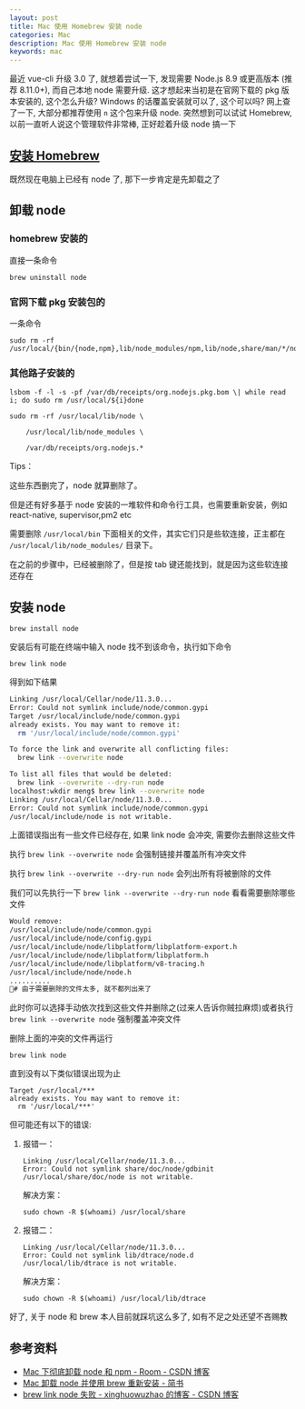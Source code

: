 ```yaml
---
layout: post
title: Mac 使用 Homebrew 安装 node
categories: Mac
description: Mac 使用 Homebrew 安装 node
keywords: mac
---
```


最近 vue-cli 升级 3.0 了, 就想着尝试一下, 发现需要 Node.js 8.9 或更高版本 (推荐 8.11.0+), 而自己本地 node 需要升级. 这才想起来当初是在官网下载的 pkg 版本安装的, 这个怎么升级? Windows 的话覆盖安装就可以了, 这个可以吗? 网上查了一下, 大部分都推荐使用 `n` 这个包来升级 node. 突然想到可以试试 Homebrew, 以前一直听人说这个管理软件非常棒, 正好趁着升级 node 搞一下

## [安装 Homebrew](https://lhajh.github.io/mac/2018/10/27/Mac-terminal-software-installation-tool-Homebrew.html)

既然现在电脑上已经有 node 了, 那下一步肯定是先卸载之了

## 卸载 node

### homebrew 安装的

直接一条命令

    brew uninstall node

### 官网下载 pkg 安装包的

一条命令

    sudo rm -rf /usr/local/{bin/{node,npm},lib/node_modules/npm,lib/node,share/man/*/node.*}

### 其他路子安装的

```
lsbom -f -l -s -pf /var/db/receipts/org.nodejs.pkg.bom \| while read i; do sudo rm /usr/local/${i}done

sudo rm -rf /usr/local/lib/node \

    /usr/local/lib/node_modules \

    /var/db/receipts/org.nodejs.*
```

Tips：

这些东西删完了，node 就算删除了。

但是还有好多基于 node 安装的一堆软件和命令行工具，也需要重新安装，例如 react-native, supervisor,pm2 etc

需要删除 `/usr/local/bin` 下面相关的文件，其实它们只是些软连接，正主都在 `/usr/local/lib/node_modules/` 目录下。

在之前的步骤中，已经被删除了，但是按 tab 键还能找到，就是因为这些软连接还存在

## 安装 node

    brew install node

安装后有可能在终端中输入 node 找不到该命令，执行如下命令

    brew link node

得到如下结果

```zsh
Linking /usr/local/Cellar/node/11.3.0...
Error: Could not symlink include/node/common.gypi
Target /usr/local/include/node/common.gypi
already exists. You may want to remove it:
  rm '/usr/local/include/node/common.gypi'

To force the link and overwrite all conflicting files:
  brew link --overwrite node

To list all files that would be deleted:
  brew link --overwrite --dry-run node
localhost:wkdir meng$ brew link --overwrite node
Linking /usr/local/Cellar/node/11.3.0...
Error: Could not symlink include/node/common.gypi
/usr/local/include/node is not writable.
```

上面错误指出有一些文件已经存在, 如果 link node 会冲突, 需要你去删除这些文件

执行 `brew link --overwrite node` 会强制链接并覆盖所有冲突文件

执行 `brew link --overwrite --dry-run node` 会列出所有将被删除的文件

我们可以先执行一下 `brew link --overwrite --dry-run node` 看看需要删除哪些文件

```zsh
Would remove:
/usr/local/include/node/common.gypi
/usr/local/include/node/config.gypi
/usr/local/include/node/libplatform/libplatform-export.h
/usr/local/include/node/libplatform/libplatform.h
/usr/local/include/node/libplatform/v8-tracing.h
/usr/local/include/node/node.h
..........
# 由于需要删除的文件太多, 就不都列出来了
```

此时你可以选择手动依次找到这些文件并删除之(过来人告诉你贼拉麻烦)或者执行 `brew link --overwrite node` 强制覆盖冲突文件

删除上面的冲突的文件再运行

    brew link node

直到没有以下类似错误出现为止

```
Target /usr/local/***
already exists. You may want to remove it:
  rm '/usr/local/***'
```

但可能还有以下的错误:

1. 报错一：

    ```
    Linking /usr/local/Cellar/node/11.3.0... 
    Error: Could not symlink share/doc/node/gdbinit
    /usr/local/share/doc/node is not writable.
    ```

    解决方案：

    `sudo chown -R $(whoami) /usr/local/share`

2. 报错二：

    ```
    Linking /usr/local/Cellar/node/11.3.0... 
    Error: Could not symlink lib/dtrace/node.d
    /usr/local/lib/dtrace is not writable.
    ```

    解决方案：

    `sudo chown -R $(whoami) /usr/local/lib/dtrace`

好了, 关于 node 和 brew 本人目前就踩坑这么多了, 如有不足之处还望不吝赐教

## 参考资料

- [Mac 下彻底卸载 node 和 npm - Room - CSDN 博客](https://blog.csdn.net/shiquanqq/article/details/78032943)
- [Mac 卸载 node 并使用 brew 重新安装 - 简书](https://www.jianshu.com/p/78032a310ca6)
- [brew link node 失败 - xinghuowuzhao 的博客 - CSDN 博客](https://blog.csdn.net/xinghuowuzhao/article/details/77509327)
